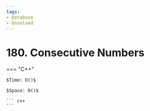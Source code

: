 ```yaml
---
tags:
- Database
- Unsolved
---
```



# 180. Consecutive Numbers

=== "C++"

    $Time: O()$

    $Space: O()$

    ``` c++
    ```